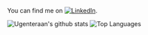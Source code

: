 You can find me on [![LinkedIn][1.1]][1].



[1.1]: https://raw.githubusercontent.com/MartinHeinz/MartinHeinz/master/linkedin-3-16.png (LinkedIn icon without padding)



[1]: https://www.linkedin.com/in/ugenteraan-manogaran-68738b137/

![Ugenteraan's github stats](https://github-readme-stats.vercel.app/api?username=ugenteraan&show_icons=true&theme=merko&cache_seconds=3000)
![Top Languages](https://github-readme-stats.vercel.app/api/top-langs/?username=ugenteraan&layout=compact)